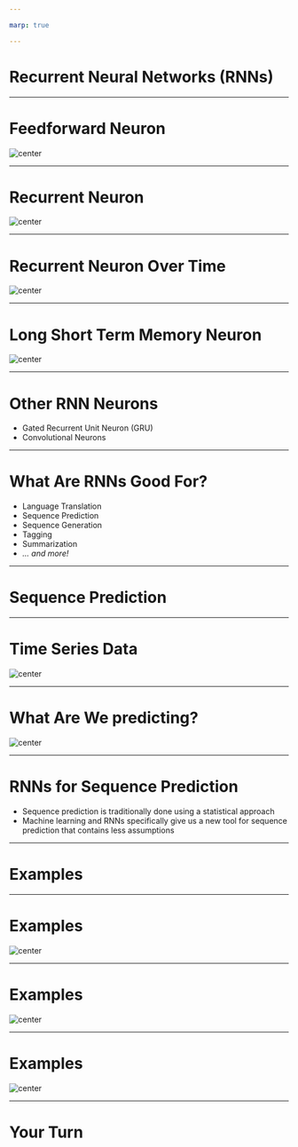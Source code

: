 ```yaml
---

marp: true

---
```


<style>
img[alt~="center"] {
  display: block;
  margin: 0 auto;
}
</style>

# Recurrent Neural Networks (RNNs)

<!--
We have encountered numerous deep neural networks throughout this course. In previous tracks we've covered, training data flowed through the network (feedforward), and then adjustments were made to the weights in the network from the last layer through the first (backpropagation).

Just to name a few, we've used dense layers, dropout layers, convolutional layers, and pooling layers. In this unit we will learn about recurrent neural networks, which are not strictly feedforward networks.
-->

---

# Feedforward Neuron

![center](res/ff_neuron.png)

<!--
Here we see a typical feedforward neuron. Depending on the size of the layers before and after, one or more weights feed into the neuron. These are multiplied by the bias, summed, and then passed through an activation function. The resultant value is then passed to the nodes in the next layer of the network.

* Image name: res/ff_neuron.png
  * Repo link: https://github.com/google/applied-machine-learning-intensive/tree/master/content/05_deep_learning/01_recurrent_neural_networks/res/ff_neuron.png
  * Source https://github.com/google/applied-machine-learning-intensive/tree/master/content/05_deep_learning/01_recurrent_neural_networks/res/ff_neuron.png by Author Google LLC under License Copyright [2020] Google LLC.
-->

---

# Recurrent Neuron

![center](res/r_neuron.png)

<!--
Here is a recurrent neuron. You can see that the recurrent neuron looks a lot like a feedforward neuron, except that it also feeds its output back into its inputs.

Imagine we have a fully connected layer that is 10 nodes wide before this neuron. In a typical feedforward, fully-connected network, we would expect 10 inputs, one for each of the nodes in the previous layer. In this case we'll actually have 11 inputs: one for each of the nodes in the previous layer and the output of the node itself.

What does this do? This gives the neuron memory over time. It allows you to pass a series of data points into the network over time.

* Image name: res/r_neuron.png
  * Repo link: https://github.com/google/applied-machine-learning-intensive/tree/master/content/05_deep_learning/01_recurrent_neural_networks/res/r_neuron.png
  * Source https://github.com/google/applied-machine-learning-intensive/tree/master/content/05_deep_learning/01_recurrent_neural_networks/res/r_neuron.png by Author Google LLC under License Copyright [2020] Google LLC.
-->

---

# Recurrent Neuron Over Time

![center](res/unrolled.png)

<!--
This is what it would look like to "unroll" the flow of data through a recurrent neuron over time. You can see that it typically starts out with a seeded input value of zero for its backfeed. At each point in the series, the neuron both passes data to the next layer of neurons and passes data forward in time to itself the next time it fires.

Also note that we're looking at a single neuron in a layer with one input and one output. In reality you'll have wide layers, so imagine multiple recurrent nodes side by side, each with multiple inputs and outputs.

* Image name: res/unrolled.png
  * Repo link: https://github.com/google/applied-machine-learning-intensive/tree/master/content/05_deep_learning/01_recurrent_neural_networks/res/unrolled.png
  * Source https://github.com/google/applied-machine-learning-intensive/tree/master/content/05_deep_learning/01_recurrent_neural_networks/res/unrolled.png by Author Google LLC under License Copyright [2020] Google LLC.
-->

---

# Long Short Term Memory Neuron

![center](res/lstm_neuron.png)

<!--
With a typical recurrent neural network, the network tends to have a very short memory. As the sequences passing through the network get longer, the network forgets what it first saw. There have been a few strategies to get around this, one of which is the "long short term memory" (LSTM) neuron.

On this slide you can see a very simplified LSTM cell. If you look at the horizontal center, you can see the standard neuron: X-in, y-out. However, instead of having a single feedback like a standard recurrent neuron, this neuron passes two weights back to itself. One represents the long-term member, and the other represents the short-term member.

You can see that the short-term state gets mixed with the weights in a set of activation functions labelled A1 through A4. The outputs of these functions, as well as the long-term state, then get passed through a series of gates that ultimately lead to the output of a new y, c, and h value.

The numbered gates in order are:

1. The forget gate
2. The input gate
3. Addition of the forget and input gate
4. The output gate

LSTM cells are often higher-performing than standard recurrent cells. They also often train faster than standard recurrent cells.

* Image name: res/lstm_neuron.png
  * Repo link: https://github.com/google/applied-machine-learning-intensive/tree/master/content/05_deep_learning/01_recurrent_neural_networks/res/lstm_neuron.png
  * Source https://github.com/google/applied-machine-learning-intensive/tree/master/content/05_deep_learning/01_recurrent_neural_networks/res/lstm_neuron.png by Author Google LLC under License Copyright [2020] Google LLC.
-->

---

# Other RNN Neurons

* Gated Recurrent Unit Neuron (GRU)
* Convolutional Neurons

<!--
The LSTM cell is pretty complex. There is an alternative called the "Gated Recurrent Unit" (GRU) neuron. The GRU has a single feedback channel that manages both short- and long-term state.

Another type of neuron that performs very well for sequence tasks alongside, or in place of, LSTM and GRU neurons are convolutional neurons. We'll see a convolutional neuron in action in our lab.
-->

---

# What Are RNNs Good For?

* Language Translation
* Sequence Prediction
* Sequence Generation
* Tagging
* Summarization
* *... and more!*

<!--
Recurrent neural networks are useful for solving a variety of problems. They are commonly used on problems where there is a sequence of data that needs to be processed. For example, they can convert from one language to another. They are also useful in sequence prediction. For example, you might use an RNN to try to predict stock prices or temperatures over time. Since they also work so well with sequences, they can be used to generate sequences such as musical notes or strokes on a canvas. They can also process data such as video and "tag" those videos. Another application is summarization. A RNN can ingest a large amount of text and create a summary about that text.

There are many many more applications of RNNs.
-->

---

# Sequence Prediction

<!--
One application that RNNs are particularly good at is sequence prediction. Our lab will actually be a sequence prediction lab.

So far in this course, all of our predictions have assumed the data are time-independent. That is, we could shuffle around all the data points and prediction points in time, and nothing would change.

For example, consider the model we used earlier to predict height from shoe size. The dataset we used was all the students in the class. Now, if we shuffle around all those students, and take the data points in a different order, the model doesn't change.
-->

---

# Time Series Data

![center](res/time_series.png)

<!--
In this unit, we will look at sequence prediction. In sequence prediction the input data is an *ordered* set of data, most commonly a time series. A time series is a set of data where the index is a date. Since dates have an inherent ordering, time
series are ordered data.

* Image name: res/time_series.png
  * Repo link: https://github.com/google/applied-machine-learning-intensive/tree/master/content/05_deep_learning/01_recurrent_neural_networks/res/time_series.png
  * Source https://github.com/google/applied-machine-learning-intensive/tree/master/content/05_deep_learning/01_recurrent_neural_networks/res/time_series.png by Author Google LLC under License Copyright [2020] Google LLC.
-->

---

# What Are We predicting?

![center](res/time_series_2.png)

<!--
Sequence prediction is about predicting what happens next in a sequence. For example, if we have a year's worth of data, we may
want to know what happens in Q1 of the next year.

* Image name: res/time_series_2.png
  * Repo link: https://github.com/google/applied-machine-learning-intensive/tree/master/content/05_deep_learning/01_recurrent_neural_networks/res/time_series_2.png
  * Source https://github.com/google/applied-machine-learning-intensive/tree/master/content/05_deep_learning/01_recurrent_neural_networks/res/time_series_2.png by Author Google LLC under License Copyright [2020] Google LLC.
-->

---

# RNNs for Sequence Prediction

- Sequence prediction is traditionally done using a statistical approach
- Machine learning and RNNs specifically give us a new tool for sequence prediction that contains less assumptions

<!--
The standard approach to sequence prediction for several years was a statistical one (like Markov chains or ARIMA). 

*There may not be a need to go into detail, but you could mention Markov Chains or ARIMA time series forecasting. Suffice to say, these approaches often require a lot of assumptions, such as a transition matrix of probabilities, or a normal distribution of noise.*

RNNs allow the data to "speak for themselves." Using an RNN is a largely non-parametric approach. The downside is that RNNs usually need more data to make good predictions.

-->

---

# Examples

<!--

*Walk students through the following examples. These are just a few examples. There are many more, so feel free to elaborate on these and/or add others.*

-->

---

# Examples

![center](res/stock_paper.png)

<!--
One of the most common examples of sequence prediction is predicting stock prices. Stock prices are notoriously volatile, but a lot of people are involved in the practice of trying to predict them. There are entire industries based on this practice.

* Image name: res/stock_paper.png
  * Repo link: https://github.com/google/applied-machine-learning-intensive/tree/master/content/05_deep_learning/01_recurrent_neural_networks/res/stock_paper.png
  * Source https://unsplash.com/photos/IT6aov1ScW0 by Author Annie Spratt https://unsplash.com/@anniespratt under License https://unsplash.com/license.
-->

---

# Examples

![center](res/rain_forecast.png)

<!--
Predicting the weather based on previous days of weather could also be an important application of sequence prediction. While most meteorological systems use a parametric approach based on input data (such as air pressure, cloud cover, etc.), a sequence prediction model can go surprisingly far.

* Image name: res/rain_forecast.png
  * Repo link: https://github.com/google/applied-machine-learning-intensive/tree/master/content/05_deep_learning/01_recurrent_neural_networks/res/rain_forecast.png
  * Source https://unsplash.com/photos/zNGPmIVPQf4 by Author Ross Sneddon https://unsplash.com/@rosssneddon under License https://unsplash.com/license.
-->

---

# Examples

![center](res/train_station.jpg)

<!--
You may want to predict the number of travelers at a train station on a given day, given the previous data of how many travelers were there each day. RNNs pick up on things like varieties of seasonality (e.g., weekday vs weekend, holiday season) and noise.

However, especially for time series with seasonality, we need to have enough data. For example, if we only have data for October and November, we won't do very well at predicting December because it is a holiday month; we would ideally have data for December of the previous year (if not multiple years).

* Image name: res/train_station.jpg
  * Repo link: https://github.com/google/applied-machine-learning-intensive/tree/master/content/05_deep_learning/01_recurrent_neural_networks/res/train_station.jpg
  * Source https://www.pexels.com/photo/grayscale-photography-of-people-walking-in-train-station-735795/ by Author Skitterphoto https://www.pexels.com/@skitterphoto under License https://www.pexels.com/creative-commons-images//.
-->

---

# Your Turn

<!--
In the lab we'll use a recurrent neural network to predict a sequence of vibration readings from an engine. We'll see how to apply TensorFlow with Keras to build, test, and tune your model.
-->
